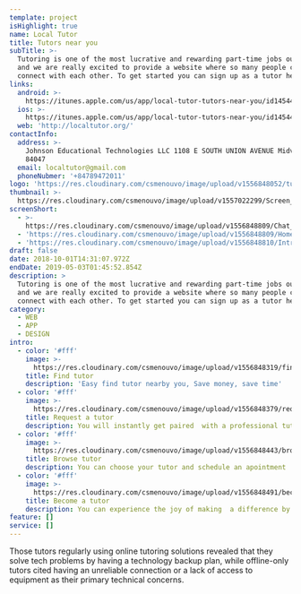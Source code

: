 ```yaml
---
template: project
isHighlight: true
name: Local Tutor
title: Tutors near you
subTitle: >-
  Tutoring is one of the most lucrative and rewarding part-time jobs out there,
  and we are really excited to provide a website where so many people can
  connect with each other. To get started you can sign up as a tutor here!
links:
  android: >-
    https://itunes.apple.com/us/app/local-tutor-tutors-near-you/id1454421095?mt=8
  ios: >-
    https://itunes.apple.com/us/app/local-tutor-tutors-near-you/id1454421095?mt=8
  web: 'http://localtutor.org/'
contactInfo:
  address: >-
    Johnson Educational Technologies LLC 1108 E SOUTH UNION AVENUE Midvale, UT
    84047
  email: localtutor@gmail.com
  phoneNubmer: '+84789472011'
logo: 'https://res.cloudinary.com/csmenouvo/image/upload/v1556848052/tutorlogo.png'
thumbnail: >-
  https://res.cloudinary.com/csmenouvo/image/upload/v1557022299/Screen_Shot_2019-05-05_at_9.10.28_AM.png
screenShort:
  - >-
    https://res.cloudinary.com/csmenouvo/image/upload/v1556848809/Chat_Detail.png
  - 'https://res.cloudinary.com/csmenouvo/image/upload/v1556848809/Home.png'
  - 'https://res.cloudinary.com/csmenouvo/image/upload/v1556848810/Intro_1.png'
draft: false
date: 2018-10-01T14:31:07.972Z
endDate: 2019-05-03T01:45:52.854Z
description: >
  Tutoring is one of the most lucrative and rewarding part-time jobs out there,
  and we are really excited to provide a website where so many people can
  connect with each other. To get started you can sign up as a tutor here!
category:
  - WEB
  - APP
  - DESIGN
intro:
  - color: '#fff'
    image: >-
      https://res.cloudinary.com/csmenouvo/image/upload/v1556848319/find_tutor.png
    title: Find tutor
    description: 'Easy find tutor nearby you, Save money, save time'
  - color: '#fff'
    image: >-
      https://res.cloudinary.com/csmenouvo/image/upload/v1556848379/request_tutor.png
    title: Request a tutor
    description: You will instantly get paired  with a professional tutor
  - color: '#fff'
    image: >-
      https://res.cloudinary.com/csmenouvo/image/upload/v1556848443/browse_tutor.png
    title: Browse tutor
    description: You can choose your tutor and schedule an apointment
  - color: '#fff'
    image: >-
      https://res.cloudinary.com/csmenouvo/image/upload/v1556848491/become_tutor.png
    title: Become a tutor
    description: You can experience the joy of making  a difference by becoming a tutor
feature: []
service: []
---
```

Those tutors regularly using online tutoring solutions revealed that they solve tech problems by having a technology backup plan, while offline-only tutors cited having an unreliable connection or a lack of access to equipment as their primary technical concerns.
